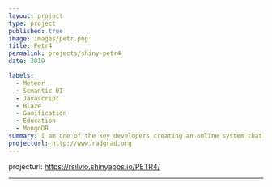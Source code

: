 ```yaml
---
layout: project
type: project
published: true
image: images/petr.png
title: Petr4
permalink: projects/shiny-petr4
date: 2019

labels:
  - Meteor 
  - Semantic UI
  - Javascript
  - Blaze
  - Gamification
  - Education
  - MongoDB
summary: I am one of the key developers creating an online system that combines degree planning, social networking, and gamification to enhance the undergraduate computer science experience academically, socially, and professionally.
projecturl: http://www.radgrad.org
---
```


projecturl: https://rsilvio.shinyapps.io/PETR4/

---

